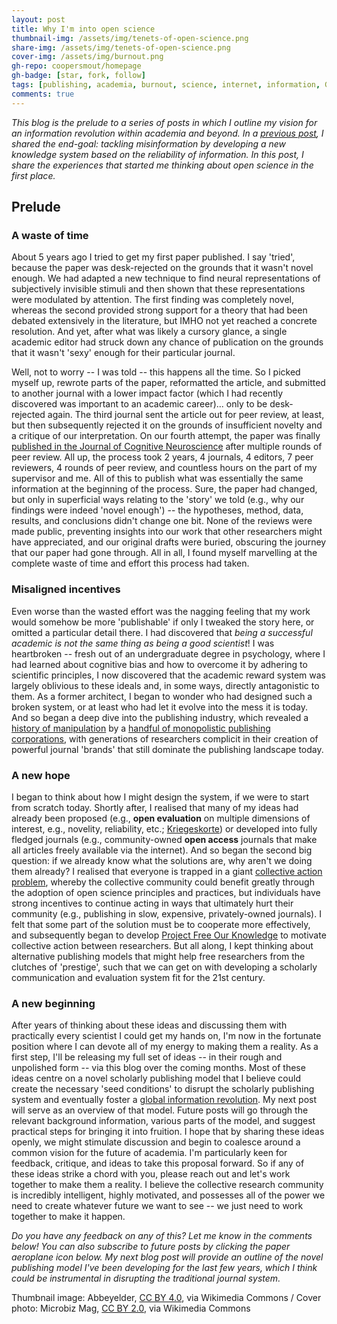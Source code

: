 ```yaml
---
layout: post
title: Why I'm into open science
thumbnail-img: /assets/img/tenets-of-open-science.png
share-img: /assets/img/tenets-of-open-science.png
cover-img: /assets/img/burnout.png
gh-repo: coopersmout/homepage
gh-badge: [star, fork, follow]
tags: [publishing, academia, burnout, science, internet, information, Google, reliability]
comments: true
---
```


*This blog is the prelude to a series of posts in which I outline my vision for an information revolution within academia and beyond. In a [previous post](https://coopersmout.com/2021-07-31-reliability-indices-for-the-internet/), I shared the end-goal: tackling misinformation by developing a new knowledge system based on the reliability of information. In this post, I share the experiences that started me thinking about open science in the first place.*


## Prelude
### A waste of time
About 5 years ago I tried to get my first paper published. I say 'tried', because the paper was desk-rejected on the grounds that it wasn't novel enough. We had adapted a new technique to find neural representations of subjectively invisible stimuli and then shown that these representations were modulated by attention. The first finding was completely novel, whereas the second provided strong support for a theory that had been debated extensively in the literature, but IMHO not yet reached a concrete resolution. And yet, after what was likely a cursory glance, a single academic editor had struck down any chance of publication on the grounds that it wasn't 'sexy' enough for their particular journal.

Well, not to worry -- I was told -- this happens all the time. So I picked myself up, rewrote parts of the paper, reformatted the article, and submitted to another journal with a lower impact factor (which I had recently discovered was important to an academic career)... only to be desk-rejected again. The third journal sent the article out for peer review, at least, but then subsequently rejected it on the grounds of insufficient novelty and a critique of our interpretation. On our fourth attempt, the paper was finally [published in the Journal of Cognitive Neuroscience](https://doi.org/10.1162/jocn_a_01283) after multiple rounds of peer review. All up, the process took 2 years, 4 journals, 4 editors, 7 peer reviewers, 4 rounds of peer review, and countless hours on the part of my supervisor and me. All of this to publish what was essentially the same information at the beginning of the process. Sure, the paper had changed, but only in superficial ways relating to the 'story' we told (e.g., why our findings were indeed 'novel enough') -- the hypotheses, method, data, results, and conclusions didn't change one bit. None of the reviews were made public, preventing insights into our work that other researchers might have appreciated, and our original drafts were buried, obscuring the journey that our paper had gone through. All in all, I found myself marvelling at the complete waste of time and effort this process had taken.

### Misaligned incentives
Even worse than the wasted effort was the nagging feeling that my work would somehow be more 'publishable' if only I tweaked the story here, or omitted a particular detail there. I had discovered that *being a successful academic is not the same thing as being a good scientist*! I was heartbroken -- fresh out of an undergraduate degree in psychology, where I had learned about cognitive bias and how to overcome it by adhering to scientific principles, I now discovered that the academic reward system was largely oblivious to these ideals and, in some ways, directly antagonistic to them. As a former architect, I began to wonder who had designed such a broken system, or at least who had let it evolve into the mess it is today. And so began a deep dive into the publishing industry, which revealed a [history of manipulation](https://www.theguardian.com/science/2017/jun/27/profitable-business-scientific-publishing-bad-for-science) by a [handful of monopolistic publishing corporations](https://doi.org/10.1371/journal.pone.0127502), with generations of researchers complicit in their creation of powerful journal 'brands' that still dominate the publishing landscape today.

### A new hope
I began to think about how I might design the system, if we were to start from scratch today. Shortly after, I realised that many of my ideas had already been proposed (e.g., **open evaluation** on multiple dimensions of interest, e.g., novelity, reliability, etc.; [Kriegeskorte](https://doi.org/10.3389/fncom.2012.00079)) or developed into fully fledged journals (e.g., community-owned **open access** journals that make all articles freely available via the internet). And so began the second big question: if we already know what the solutions are, why aren't we doing them already? I realised that everyone is trapped in a giant [collective action problem](https://en.wikipedia.org/wiki/Collective_action_problem), whereby the collective community could benefit greatly through the adoption of open science principles and practices, but individuals have strong incentives to continue acting in ways that ultimately hurt their community (e.g., publishing in slow, expensive, privately-owned journals). I felt that some part of the solution must be to cooperate more effectively, and subsequently began to develop [Project Free Our Knowledge](https://freeourknowledge.org/) to motivate collective action between researchers. But all along, I kept thinking about alternative publishing models that might help free researchers from the clutches of 'prestige', such that we can get on with developing a scholarly communication and evaluation system fit for the 21st century.

### A new beginning
After years of thinking about these ideas and discussing them with practically every scientist I could get my hands on, I'm now in the fortunate position where I can devote all of my energy to making them a reality. As a first step, I'll be releasing my full set of ideas -- in their rough and unpolished form -- via this blog over the coming months. Most of these ideas centre on a novel scholarly publishing model that I believe could create the necessary 'seed conditions' to disrupt the scholarly publishing system and eventually foster a [global information revolution](https://coopersmout.com/2021-07-31-reliability-indices-for-the-internet/). My next post will serve as an overview of that model. Future posts will go through the relevant background information, various parts of the model, and suggest practical steps for bringing it into fruition. I hope that by sharing these ideas openly, we might stimulate discussion and begin to coalesce around a common vision for the future of academia. I'm particularly keen for feedback, critique, and ideas to take this proposal forward. So if any of these ideas strike a chord with you, please reach out and let's work together to make them a reality. I believe the collective research community is incredibly intelligent, highly motivated, and possesses all of the power we need to create whatever future we want to see -- we just need to work together to make it happen.


*Do you have any feedback on any of this? Let me know in the comments below! You can also subscribe to future posts by clicking the paper aeroplane icon below. My next blog post will provide an outline of the novel publishing model I've been developing for the last few years, which I think could be instrumental in disrupting the traditional journal system.*

Thumbnail image: Abbeyelder, [CC BY 4.0](https://creativecommons.org/licenses/by/4.0), via Wikimedia Commons /
Cover photo: Microbiz Mag, [CC BY 2.0](https://creativecommons.org/licenses/by/2.0), via Wikimedia Commons
